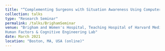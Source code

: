 ```yaml
---
title: "“Complementing Surgeons with Situation Awareness Using Computer Vision Techniques"
collection: talks
type: "Research Seminar"
permalink: /talks/BrighamSeminar
venue: "Brigham and Women's Hospital, Teaching Hospital of Harvard Medical School, STRATUS Center for Medical Simulation
Human Factors & Cognitive Engineering Lab"
date: March 2021
location: "Boston, MA, USA (online)"
---
```


